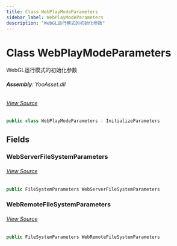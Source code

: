 ```yaml
---
title: Class WebPlayModeParameters
sidebar_label: WebPlayModeParameters
description: "WebGL运行模式的初始化参数"
---
```

# Class WebPlayModeParameters
WebGL运行模式的初始化参数

###### **Assembly**: YooAsset.dll
###### [View Source](https://github.com/tuyoogame/YooAsset-Samples.git/blob/main/Assets/YooAsset/Runtime/InitializeParameters.cs#L71)
```csharp title="Declaration"
public class WebPlayModeParameters : InitializeParameters
```
## Fields
### WebServerFileSystemParameters

###### [View Source](https://github.com/tuyoogame/YooAsset-Samples.git/blob/main/Assets/YooAsset/Runtime/InitializeParameters.cs#L73)
```csharp title="Declaration"
public FileSystemParameters WebServerFileSystemParameters
```
### WebRemoteFileSystemParameters

###### [View Source](https://github.com/tuyoogame/YooAsset-Samples.git/blob/main/Assets/YooAsset/Runtime/InitializeParameters.cs#L74)
```csharp title="Declaration"
public FileSystemParameters WebRemoteFileSystemParameters
```
